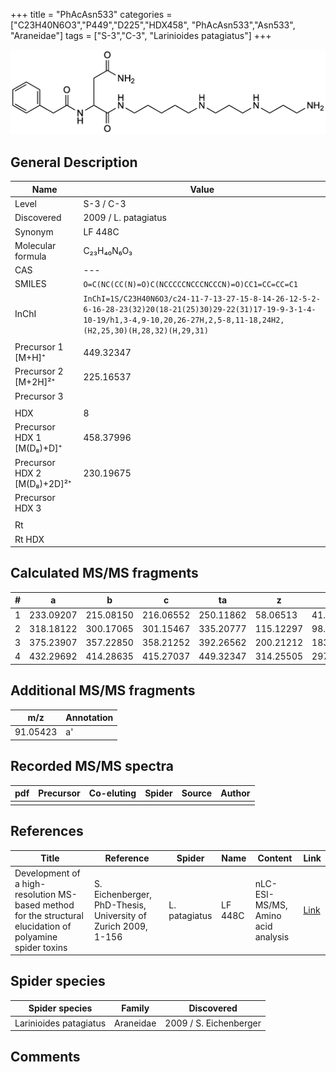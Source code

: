 +++
title = "PhAcAsn533"
categories = ["C23H40N6O3","P449","D225","HDX458",
"PhAcAsn533","Asn533",
"Araneidae"]
tags = ["S-3","C-3",
"Larinioides patagiatus"]
+++

![](/img/PhAcAsn533.png)

## General Description

| Name                        | Value                |
|-----------------------------|----------------------|
| Level                       | S-3 / C-3                   |
| Discovered                  | 2009 / L. patagiatus |
| Synonym                     | LF 448C              |
| Molecular formula           | C₂₃H₄₀N₆O₃           |
| CAS                         | ---                  |
| SMILES | `O=C(NC(CC(N)=O)C(NCCCCCNCCCNCCCN)=O)CC1=CC=CC=C1`  |
| InChI  | `InChI=1S/C23H40N6O3/c24-11-7-13-27-15-8-14-26-12-5-2-6-16-28-23(32)20(18-21(25)30)29-22(31)17-19-9-3-1-4-10-19/h1,3-4,9-10,20,26-27H,2,5-8,11-18,24H2,(H2,25,30)(H,28,32)(H,29,31)`  |
|                             |                      |
| Precursor 1 [M+H]⁺          | 449.32347            |
| Precursor 2 [M+2H]²⁺        | 225.16537            |
| Precursor 3                 |                      |
|                             |                      |
| HDX                         | 8                    |
| Precursor HDX 1 [M(D₈)+D]⁺   | 458.37996            |
| Precursor HDX 2 [M(D₈)+2D]²⁺ | 230.19675            |
| Precursor HDX 3             |                      |
|                             |                      |
| Rt                          |                      |
| Rt HDX                      |                      |

## Calculated MS/MS fragments

| # | a         | b         | c         | ta        | z         | y         | tz        |
|---|-----------|-----------|-----------|-----------|-----------|-----------|-----------|
| 1 | 233.09207 | 215.08150 | 216.06552 | 250.11862 | 58.06513 | 41.03858 | 75.09167 |
| 2 | 318.18122 | 300.17065 | 301.15467 | 335.20777 | 115.12297 | 98.09643 | 132.14952 |
| 3 | 375.23907 | 357.22850 | 358.21252 | 392.26562 | 200.21212 | 183.18558 | 217.23867 |
| 4 | 432.29692 | 414.28635 | 415.27037 | 449.32347 | 314.25505 | 297.22850 | 331.28160 |

## Additional MS/MS fragments

| m/z       | Annotation |
|-----------|------------|
| 91.05423  | a'         |

## Recorded MS/MS spectra

| pdf | Precursor | Co-eluting | Spider | Source | Author |
|-----|-----------|------------|--------|--------|--------|
|     |           |            |        |        |        |

## References

| Title                                                                                                      | Reference                                                     | Spider        | Name    | Content                            | Link                                                               |
|------------------------------------------------------------------------------------------------------------|---------------------------------------------------------------|---------------|---------|------------------------------------|--------------------------------------------------------------------|
| Development of a high-resolution MS-based method for the structural elucidation of polyamine spider toxins | S. Eichenberger, PhD-Thesis, University of Zurich 2009, 1-156 | L. patagiatus | LF 448C | nLC-ESI-MS/MS, Amino acid analysis | [Link](https://www.zora.uzh.ch/id/eprint/12787/1/Eichenberger.pdf) |

## Spider species

| Spider species         | Family    | Discovered             |
|------------------------|-----------|------------------------|
| Larinioides patagiatus | Araneidae | 2009 / S. Eichenberger |

## Comments
